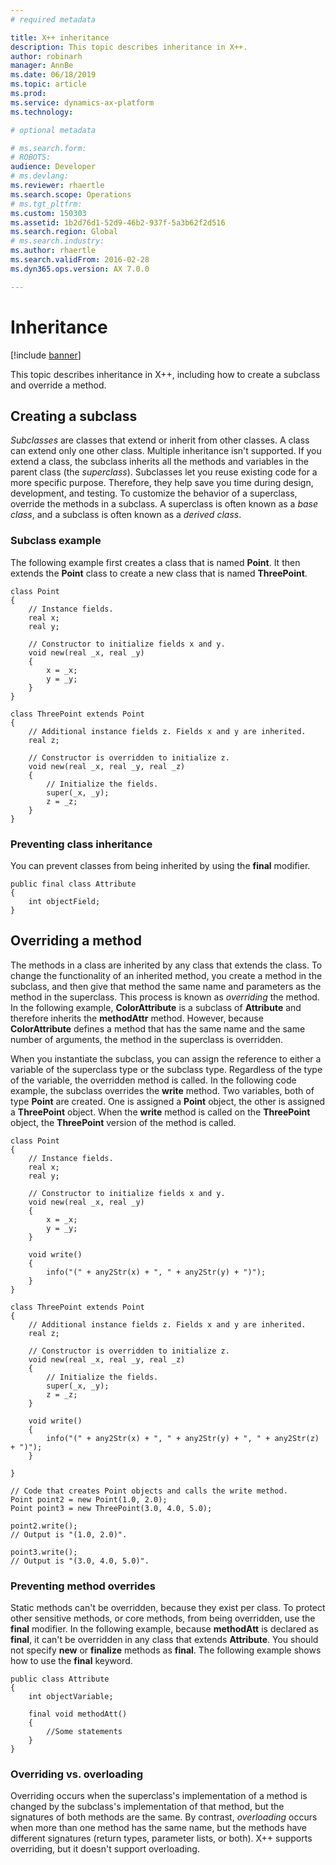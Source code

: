 ```yaml
---
# required metadata

title: X++ inheritance
description: This topic describes inheritance in X++.
author: robinarh
manager: AnnBe
ms.date: 06/18/2019
ms.topic: article
ms.prod: 
ms.service: dynamics-ax-platform
ms.technology: 

# optional metadata

# ms.search.form: 
# ROBOTS: 
audience: Developer
# ms.devlang: 
ms.reviewer: rhaertle
ms.search.scope: Operations
# ms.tgt_pltfrm: 
ms.custom: 150303
ms.assetid: 1b2d76d1-52d9-46b2-937f-5a3b62f2d516
ms.search.region: Global
# ms.search.industry: 
ms.author: rhaertle
ms.search.validFrom: 2016-02-28
ms.dyn365.ops.version: AX 7.0.0

---
```


# Inheritance

[!include [banner](../includes/banner.md)]

This topic describes inheritance in X++, including how to create a subclass and override a method.

## Creating a subclass
*Subclasses* are classes that extend or inherit from other classes. A class can extend only one other class. Multiple inheritance isn't supported. If you extend a class, the subclass inherits all the methods and variables in the parent class (the *superclass*). Subclasses let you reuse existing code for a more specific purpose. Therefore, they help save you time during design, development, and testing. To customize the behavior of a superclass, override the methods in a subclass. A superclass is often known as a *base class*, and a subclass is often known as a *derived class*.

### Subclass example

The following example first creates a class that is named **Point**. It then extends the **Point** class to create a new class that is named **ThreePoint**.

```X++
class Point
{
    // Instance fields.
    real x; 
    real y; 

    // Constructor to initialize fields x and y.
    void new(real _x, real _y)
    { 
        x = _x;
        y = _y;
    }
}

class ThreePoint extends Point
{
    // Additional instance fields z. Fields x and y are inherited.
    real z; 

    // Constructor is overridden to initialize z.
    void new(real _x, real _y, real _z)
    {
        // Initialize the fields.
        super(_x, _y); 
        z = _z;
    }
}
```

### Preventing class inheritance

You can prevent classes from being inherited by using the **final** modifier.

```X++
public final class Attribute
{
    int objectField;
}
```

## Overriding a method
The methods in a class are inherited by any class that extends the class. To change the functionality of an inherited method, you create a method in the subclass, and then give that method the same name and parameters as the method in the superclass. This process is known as *overriding* the method. In the following example, **ColorAttribute** is a subclass of **Attribute** and therefore inherits the **methodAttr** method. However, because **ColorAttribute** defines a method that has the same name and the same number of arguments, the method in the superclass is overridden.

When you instantiate the subclass, you can assign the reference to either a variable of the superclass type or the subclass type. Regardless of the type of the variable, the overridden method is called. In the following code example, the subclass overrides the **write** method. Two variables, both of type **Point** are created. One is assigned a **Point** object, the other is assigned a **ThreePoint** object. When the **write** method is called on the **ThreePoint** object, the **ThreePoint** version of the method is called.

```X++
class Point
{
    // Instance fields.
    real x;
    real y;

    // Constructor to initialize fields x and y.
    void new(real _x, real _y)
    {
        x = _x;
        y = _y;
    }

    void write()
    {
        info("(" + any2Str(x) + ", " + any2Str(y) + ")");
    }
}

class ThreePoint extends Point
{
    // Additional instance fields z. Fields x and y are inherited.
    real z;

    // Constructor is overridden to initialize z.
    void new(real _x, real _y, real _z)
    {
        // Initialize the fields.
        super(_x, _y);
        z = _z;
    }

    void write()
    {
        info("(" + any2Str(x) + ", " + any2Str(y) + ", " + any2Str(z) + ")");
    }

}

// Code that creates Point objects and calls the write method.
Point point2 = new Point(1.0, 2.0);
Point point3 = new ThreePoint(3.0, 4.0, 5.0);

point2.write();
// Output is "(1.0, 2.0)".

point3.write();
// Output is "(3.0, 4.0, 5.0)".
```


### Preventing method overrides

Static methods can't be overridden, because they exist per class. To protect other sensitive methods, or core methods, from being overridden, use the **final** modifier. In the following example, because **methodAtt** is declared as **final**, it can't be overridden in any class that extends **Attribute**. You should not specify **new** or **finalize** methods as **final**. The following example shows how to use the **final** keyword.

```X++
public class Attribute
{
    int objectVariable;

    final void methodAtt()
    {
        //Some statements
    }
}
```

### Overriding vs. overloading

Overriding occurs when the superclass's implementation of a method is changed by the subclass's implementation of that method, but the signatures of both methods are the same. By contrast, *overloading* occurs when more than one method has the same name, but the methods have different signatures (return types, parameter lists, or both). X++ supports overriding, but it doesn't support overloading.

